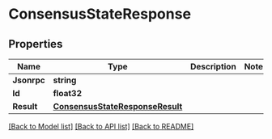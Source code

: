 # ConsensusStateResponse

## Properties

Name | Type | Description | Notes
------------ | ------------- | ------------- | -------------
**Jsonrpc** | **string** |  | 
**Id** | **float32** |  | 
**Result** | [**ConsensusStateResponseResult**](ConsensusStateResponse_result.md) |  | 

[[Back to Model list]](../README.md#documentation-for-models) [[Back to API list]](../README.md#documentation-for-api-endpoints) [[Back to README]](../README.md)


